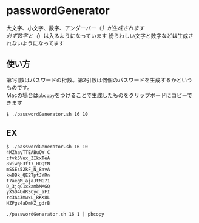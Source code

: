 # passwordGenerator

大文字、小文字、数字、アンダーバー（_）が生成されます   
必ず数字と（_）は入るようになっています
紛らわしい文字と数字などは生成されないようになってます

## 使い方

第1引数はパスワードの桁数。第2引数は何個のパスワードを生成するかというものです。  
Macの場合は`pbcopy`をつけることで生成したものをクリップボードにコピーできます

```bash
$ ./passwordGenerator.sh 16 10
```

## EX

```bash
$ ./passwordGenerator.sh 16 10
4MZhayTTEABuQW_C
cfvk5Vux_ZIkxTeA
8xiwqE3ft7_HDQtN
mSSEs52kF_N_8avA
kwBBk_QE2TptJYRn
t7aegM_ajaJtMG71
D_3jqC1x8ambMMGQ
yXSD4UdRSCyc_aFI
rc3A43mwxL_RKK8L
HZPgz4aDmHZ_gdrB
```

```
./passwordGenerator.sh 16 1 | pbcopy
```